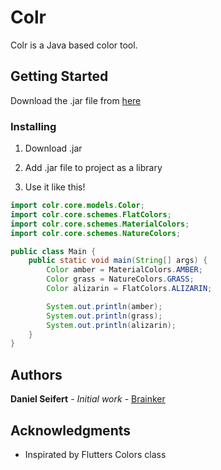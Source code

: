 # Colr

Colr is a Java based color tool.

## Getting Started

Download the .jar file from [here](https://github.com/Brainker/colr/raw/master/artifacts/colr.jar)

### Installing

01. Download .jar

02. Add .jar file to project as a library

03. Use it like this!

```java
import colr.core.models.Color;
import colr.core.schemes.FlatColors;
import colr.core.schemes.MaterialColors;
import colr.core.schemes.NatureColors;

public class Main {
    public static void main(String[] args) {
        Color amber = MaterialColors.AMBER;
        Color grass = NatureColors.GRASS;
        Color alizarin = FlatColors.ALIZARIN;

        System.out.println(amber);
        System.out.println(grass);
        System.out.println(alizarin);
    }
}
```

## Authors

**Daniel Seifert** - *Initial work* - [Brainker](https://github.com/Brainker)

## Acknowledgments

* Inspirated by Flutters Colors class
